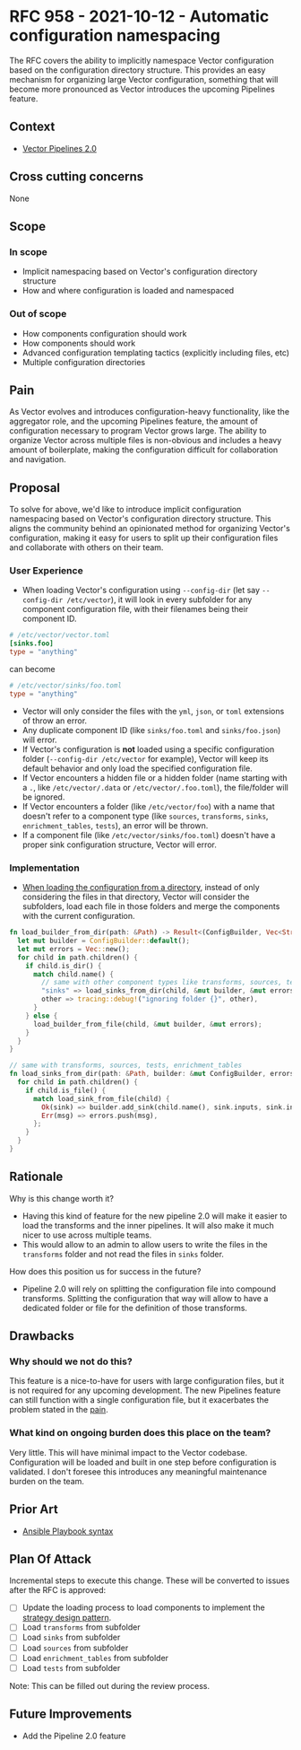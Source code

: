 # RFC 958 - 2021-10-12 - Automatic configuration namespacing

The RFC covers the ability to implicitly namespace Vector configuration based on the configuration directory structure. This provides an easy mechanism for organizing large Vector configuration, something that will become more pronounced as Vector introduces the upcoming Pipelines feature.

## Context

- [Vector Pipelines 2.0](https://docs.google.com/document/d/19L5p-kqvROkygDy9t21nV9EOmxgb_DDbsvoV65ixrk0/edit?usp=sharing)

## Cross cutting concerns

None

## Scope

### In scope

- Implicit namespacing based on Vector's configuration directory structure
- How and where configuration is loaded and namespaced

### Out of scope

- How components configuration should work
- How components should work
- Advanced configuration templating tactics (explicitly including files, etc)
- Multiple configuration directories

## Pain

As Vector evolves and introduces configuration-heavy functionality, like the aggregator role, and the upcoming Pipelines feature, the amount of configuration necessary to program Vector grows large. The ability to organize Vector across multiple files is non-obvious and includes a heavy amount of boilerplate, making the configuration difficult for collaboration and navigation.

## Proposal

To solve for above, we'd like to introduce implicit configuration namespacing based on Vector's configuration directory structure. This aligns the community behind an opinionated method for organizing Vector's configuration, making it easy for users to split up their configuration files and collaborate with others on their team.

### User Experience

- When loading Vector's configuration using `--config-dir` (let say `--config-dir /etc/vector`), it will look in every subfolder for any component configuration file, with their filenames being their component ID.

```toml
# /etc/vector/vector.toml
[sinks.foo]
type = "anything"
```

can become

```toml
# /etc/vector/sinks/foo.toml
type = "anything"
```

- Vector will only consider the files with the `yml`, `json`, or `toml` extensions of throw an error.
- Any duplicate component ID (like `sinks/foo.toml` and `sinks/foo.json`) will error.
- If Vector's configuration is **not** loaded using a specific configuration folder (`--config-dir /etc/vector` for example), Vector will keep its default behavior and only load the specified configuration file.
- If Vector encounters a hidden file or a hidden folder (name starting with a `.`, like `/etc/vector/.data` or `/etc/vector/.foo.toml`), the file/folder will be ignored.
- If Vector encounters a folder (like `/etc/vector/foo`) with a name that doesn't refer to a component type (like `sources`, `transforms`, `sinks`, `enrichment_tables`, `tests`), an error will be thrown.
- If a component file (like `/etc/vector/sinks/foo.toml`) doesn't have a proper sink configuration structure, Vector will error.

### Implementation

- [When loading the configuration from a directory](https://github.com/vectordotdev/vector/blob/v0.17.0/src/config/loading.rs#L150), instead of only considering the files in that directory, Vector will consider the subfolders, load each file in those folders and merge the components with the current configuration.

```rust
fn load_builder_from_dir(path: &Path) -> Result<(ConfigBuilder, Vec<String>), Vec<String>> {
  let mut builder = ConfigBuilder::default();
  let mut errors = Vec::new();
  for child in path.children() {
    if child.is_dir() {
      match child.name() {
        // same with other component types like transforms, sources, tests, enrichment_tables
        "sinks" => load_sinks_from_dir(child, &mut builder, &mut errors),
        other => tracing::debug!("ignoring folder {}", other),
      }
    } else {
      load_builder_from_file(child, &mut builder, &mut errors);
    }
  }
}

// same with transforms, sources, tests, enrichment_tables
fn load_sinks_from_dir(path: &Path, builder: &mut ConfigBuilder, errors: &mut Vec<String>) {
  for child in path.children() {
    if child.is_file() {
      match load_sink_from_file(child) {
        Ok(sink) => builder.add_sink(child.name(), sink.inputs, sink.inner),
        Err(msg) => errors.push(msg),
      };
    }
  }
}
```

## Rationale

Why is this change worth it?

- Having this kind of feature for the new pipeline 2.0 will make it easier to load the transforms and the inner pipelines. It will also make it much nicer to use across multiple teams.
- This would allow to an admin to allow users to write the files in the `transforms` folder and not read the files in `sinks` folder.

How does this position us for success in the future?

- Pipeline 2.0 will rely on splitting the configuration file into compound transforms. Splitting the configuration that way will allow to have a dedicated folder or file for the definition of those transforms.

## Drawbacks

### Why should we not do this?

This feature is a nice-to-have for users with large configuration files, but it is not required for any upcoming development. The new Pipelines feature can still function with a single configuration file, but it exacerbates the problem stated in the [pain](#pain).

### What kind on ongoing burden does this place on the team?

Very little. This will have minimal impact to the Vector codebase. Configuration will be loaded and built in one step  before configuration is validated. I don't foresee this introduces any meaningful maintenance burden on the team.

## Prior Art

- [Ansible Playbook syntax](https://docs.ansible.com/ansible/latest/user_guide/playbooks_intro.html#playbook-syntax)

## Plan Of Attack

Incremental steps to execute this change. These will be converted to issues after the RFC is approved:

- [ ] Update the loading process to load components to implement the [strategy design pattern](https://rust-unofficial.github.io/patterns/patterns/behavioural/strategy.html).
- [ ] Load `transforms` from subfolder
- [ ] Load `sinks` from subfolder
- [ ] Load `sources` from subfolder
- [ ] Load `enrichment_tables`  from subfolder
- [ ] Load `tests` from subfolder

Note: This can be filled out during the review process.

## Future Improvements

- Add the Pipeline 2.0 feature
